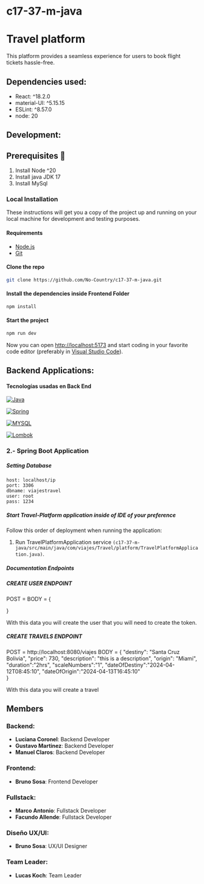 # c17-37-m-java
# Travel platform

This platform provides a seamless experience for users to book flight tickets hassle-free.

## Dependencies used:

- React: ^18.2.0
- material-UI: ^5.15.15
- ESLint: ^8.57.0
- node: 20
## Development:

## Prerequisites 🔨

1. Install Node ^20
2. Install java JDK 17
3. Install MySql

### Local Installation

These instructions will get you a copy of the project up and running on your local machine for development and testing purposes.

#### Requirements

- [Node.js](https://nodejs.org/en/)
- [Git](https://git-scm.com/downloads)

#### Clone the repo

```bash
git clone https://github.com/No-Country/c17-37-m-java.git
```

#### Install the dependencies inside Frontend Folder

```bash
npm install
```

#### Start the project

```bash
npm run dev
```

Now you can open [http://localhost:5173](http://localhost:5173) and start coding in your favorite code editor (preferably in [Visual Studio Code](https://code.visualstudio.com/)).


## Backend Applications:

<h4>Tecnologías usadas en Back End</h4>

  <a  href="https://www.java.com/es/" target="_blank">

  ![Java](https://img.shields.io/badge/Java-%2523ED8B00.svg?style=for-the-badge&logo=oracle&logoColor=red&color=white)

  </a>

  <a  href="https://spring.io/projects/spring-framework" target="_blank">

  ![Spring](https://img.shields.io/badge/spring-%236DB33F.svg?style=for-the-badge&logo=spring&logoColor=white)

  </a>

  <a  href="https://www.mysql.com/products/connector/" target="_blank">

  ![MYSQL](https://img.shields.io/badge/MYSQL-237f97?style=for-the-badge&logo=MYSQL&logoColor=fff)

  </a>

  <a  href="https://projectlombok.org/" target="_blank">

  ![Lombok](https://img.shields.io/badge/Lombok-bc1f2d?style=for-the-badge&logo=Lombok&logoColor=fff)

  </a>

### 2.- Spring Boot Application


##### Setting Database

```
host: localhost/ip
port: 3306
dbname: viajestravel
user: root
pass: 1234
```


##### Start Travel-Platform application inside of IDE of your preference

Follow this order of deployment when running the application:

1. Run TravelPlatformApplication service `(c17-37-m-java/src/main/java/com/viajes/Travel/platform/TravelPlatformApplication.java)`.

##### Documentation Endpoints

##### CREATE USER ENDPOINT

POST =
BODY = {

}

With this data you will create the user that you will need to create the token.
##### CREATE TRAVELS ENDPOINT

POST = http://localhost:8080/viajes
BODY = {
    "destiny": "Santa Cruz Bolivia",
    "price": 730,
    "description": "this is a description",
    "origin": "Miami",
    "duration":"2hrs",
    "scaleNumbers":"1",
    "dateOfDestiny":"2024-04-12T08:45:10",
    "dateOfOrigin":"2024-04-13T16:45:10"   
}

With this data you will create a travel 


## Members
### Backend: 
- **Luciana Coronel**: Backend Developer
- **Gustavo Martinez**: Backend Developer
- **Manuel Claros**: Backend Developer

### Frontend:
- **Bruno Sosa**: Frontend Developer

### Fullstack:
- **Marco Antonio**: Fullstack Developer
- **Facundo Allende**: Fullstack Developer

### Diseño UX/UI:
- **Bruno Sosa**: UX/UI Designer

### Team Leader:
- **Lucas Koch**: Team Leader
